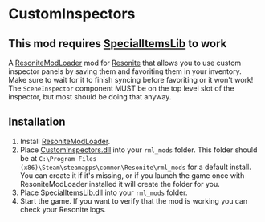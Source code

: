 # CustomInspectors

## This mod requires [SpecialItemsLib](https://github.com/art0007i/SpecialItemsLib) to work

A [ResoniteModLoader](https://github.com/resonite-modding-group/ResoniteModLoader) mod for [Resonite](https://resonite.com/) that allows you to use custom inspector panels by saving them and favoriting them in your inventory.<br>
Make sure to wait for it to finish syncing before favoriting or it won't work!<br>
The `SceneInspector` component MUST be on the top level slot of the inspector, but most should be doing that anyway.

## Installation
1. Install [ResoniteModLoader](https://github.com/resonite-modding-group/ResoniteModLoader).
1. Place [CustomInspectors.dll](https://github.com/art0007i/CustomInspectors/releases/latest/download/CustomInspectors.dll) into your `rml_mods` folder. This folder should be at `C:\Program Files (x86)\Steam\steamapps\common\Resonite\rml_mods` for a default install. You can create it if it's missing, or if you launch the game once with ResoniteModLoader installed it will create the folder for you.
1. Place [SpecialItemsLib.dll](https://github.com/art0007i/SpecialItemsLib/releases/latest/download/SpecialItemsLib.dll) into your `rml_mods` folder.
1. Start the game. If you want to verify that the mod is working you can check your Resonite logs.
